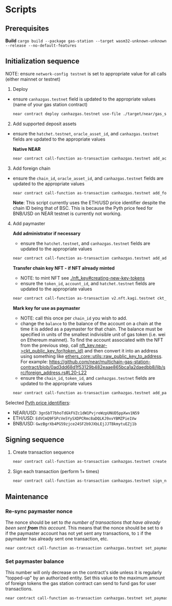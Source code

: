 # Scripts

## Prerequisites
**Build**
`cargo build --package gas-station --target wasm32-unknown-unknown --release --no-default-features`


## Initialization sequence

NOTE: ensure `network-config testnet` is set to appropriate value for all calls (either mainnet or testnet)

1. Deploy 
- ensure `canhazgas.testnet` field is updated to the appropriate values (name of your gas station contract)
  
   ```sh
   near contract deploy canhazgas.testnet use-file ./target/near/gas_station/gas_station.wasm with-init-call new_debug json-args '{"oracle_id":"pyth-oracle.testnet","signer_contract_id":"v2.nft.kagi.testnet"}' prepaid-gas '100.0 Tgas' attached-deposit '0 NEAR' network-config testnet sign-with-legacy-keychain send
   ```

2. Add supported deposit assets 
- ensure the `hatchet.testnet`, `oracle_asset_id`, and `canhazgas.testnet` fields are updated to the appropriate values
  
   **Native NEAR**

   ```sh
   near contract call-function as-transaction canhazgas.testnet add_accepted_local_asset json-args '{"asset_id":"Native","decimals":24,"oracle_asset_id":"3gnSbT7bhoTdGkFVZc1dW1PvjreWzpUNUD5ppXwv1N59"}' prepaid-gas '100.0 Tgas' attached-deposit '0 NEAR' sign-as hatchet.testnet network-config testnet sign-with-legacy-keychain send
   ```

3. Add foreign chain  
- ensure the `chain_id`, `oracle_asset_id`, and `canhazgas.testnet` fields are updated to the appropriate values
  
   ```sh
   near contract call-function as-transaction canhazgas.testnet add_foreign_chain json-args '{"chain_id":"97","oracle_asset_id":"EdVCmQ9FSPcVe5YySXDPCRmc8aDQLKJ9xvYBMZPie1Vw","transfer_gas":"21000","fee_rate":["120","100"],"decimals":18}' prepaid-gas '100.0 Tgas' attached-deposit '0 NEAR' sign-as canhazgas.testnet network-config testnet sign-with-legacy-keychain send
   ```

   **Note**: This script currently uses the ETH/USD price identifier despite the chain ID being that of BSC. This is because the Pyth price feed for BNB/USD on NEAR testnet is currently not working.

4. Add paymaster

   **Add administrator if necessary**
   - ensure the `hatchet.testnet`, and `canhazgas.testnet` fields are updated to the appropriate values
  
   ```sh
   near contract call-function as-transaction canhazgas.testnet add_administrator json-args '{"account_id":"hatchet.testnet"}' prepaid-gas '100.0 Tgas' attached-deposit '0 NEAR' sign-as canhazgas.testnet network-config testnet sign-with-legacy-keychain send
   ```

   **Transfer chain key NFT - if NFT already minted**
     - NOTE: to mint NFT see [./nft_key#creating-new-key-tokens](https://github.com/near/multichain-gas-station-contract/tree/pyth-client/nft_key#creating-new-key-tokens)
     - ensure the `token_id`, `account_id`, and `hatchet.testnet` fields are updated to the appropriate values

   ```sh
   near contract call-function as-transaction v2.nft.kagi.testnet ckt_approve_call json-args '{"token_id":"1","account_id":"canhazgas.testnet","msg":"{\"is_paymaster\":true}"}' prepaid-gas '100.0 Tgas' attached-deposit '1 yoctoNEAR' sign-as hatchet.testnet network-config testnet sign-with-legacy-keychain send
   ```

   **Mark key for use as paymaster**
   - NOTE: call this once per `chain_id` you wish to add.
   - change the `balance` to the balance of the account on a chain at the time it is added as a paymaster for that chain. The balance must be specified in units of the smallest indivisible unit of gas token (i.e. wei on Ethereum mainnet). To find the account associated with the NFT from the previous step, call [nft_key.near->ckt_public_key_for(token_id)](https://github.com/near/multichain-gas-station-contract/blob/0ad3dd68d1f53129b482eaae865bca1a2daedbb8/nft_key/src/lib.rs#L168) and then convert it into an address using something like [ethers_core::utils::raw_public_key_to_address](https://docs.rs/ethers-core/latest/ethers_core/utils/fn.raw_public_key_to_address.html). For example: https://github.com/near/multichain-gas-station-contract/blob/0ad3dd68d1f53129b482eaae865bca1a2daedbb8/lib/src/foreign_address.rs#L20-L22
   - ensure the `chain_id`, `token_id`, and `canhazgas.testnet` fields are updated to the appropriate values

   ```sh
   near contract call-function as-transaction canhazgas.testnet add_paymaster json-args '{"chain_id":"97","balance":"100000000000000000000","nonce":0,"token_id":"1"}' prepaid-gas '100.0 Tgas' attached-deposit '0 NEAR' sign-as canhazgas.testnet network-config testnet sign-with-legacy-keychain send
   ```

Selected [Pyth price identifiers](https://pyth.network/price-feeds?cluster=pythtest-crosschain):

- NEAR/USD: `3gnSbT7bhoTdGkFVZc1dW1PvjreWzpUNUD5ppXwv1N59`
- ETH/USD: `EdVCmQ9FSPcVe5YySXDPCRmc8aDQLKJ9xvYBMZPie1Vw`
- BNB/USD: `GwzBgrXb4PG59zjce24SF2b9JXbLEjJJTBkmytuEZj1b`

## Signing sequence

1. Create transaction sequence

   ```sh
   near contract call-function as-transaction canhazgas.testnet create_transaction json-args '{"transaction_rlp_hex":"0xe7618222628204d28204d2825208940f0f0f0f0f0f0f0f0f0f0f0f0f0f0f0f0f0f0f0f8204d280c0","use_paymaster":true,"token_id":"0"}' prepaid-gas '100.0 Tgas' attached-deposit '0.5 NEAR' sign-as hatchet.testnet network-config testnet sign-with-legacy-keychain send
   ```

2. Sign each transaction (perform 1+ times)

   ```sh
   near contract call-function as-transaction canhazgas.testnet sign_next json-args '{"id":"0"}' prepaid-gas '300.0 Tgas' attached-deposit '0 NEAR' sign-as hatchet.testnet network-config testnet sign-with-legacy-keychain send
   ```

## Maintenance

### Re-sync paymaster nonce

The nonce should be set to _the number of transactions that have already been sent **from** this account_. This means that the nonce should be set to `0` if the paymaster account has not yet sent any transactions, to `1` if the paymaster has already sent one transaction, etc.

```sh
near contract call-function as-transaction canhazgas.testnet set_paymaster_nonce json-args '{"chain_id":"97","index":0,"nonce":16}' prepaid-gas '100.0 Tgas' attached-deposit '0 NEAR' sign-as canhazgas.testnet network-config testnet sign-with-legacy-keychain send
```

### Set paymaster balance

This number will only decrease on the contract's side unless it is regularly "topped-up" by an authorized entity. Set this value to the maximum amount of foreign tokens the gas station contract can send to fund gas for user transactions.

```sh
near contract call-function as-transaction canhazgas.testnet set_paymaster_balance json-args '{"chain_id":"97","index":0,"balance":"134800000000000000"}' prepaid-gas '100.0 Tgas' attached-deposit '0 NEAR' sign-as canhazgas.testnet network-config testnet sign-with-legacy-keychain send
```
